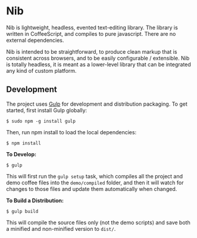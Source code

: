 Nib
===

Nib is lightweight, headless, evented text-editing library. The library is written in CoffeeScript, and compiles to pure javascript. There are no external dependencies.

Nib is intended to be straightforward, to produce clean markup that is consistent across browsers, and to be easily configurable / extensible. Nib is totally headless, it is meant as a lower-level library that can be integrated any kind of custom platform.


Development
-----------

The project uses [Gulp][1] for development and distribution packaging. To get started, first install Gulp globally:

```shell
$ sudo npm -g install gulp
```

Then, run npm install to load the local dependencies:

```shell
$ npm install
```

**To Develop:**

```shell
$ gulp
```

This will first run the `gulp setup` task, which compiles all the project and demo coffee files into the `demo/compiled` folder, and then it will watch for changes to those files and update them automatically when changed.

**To Build a Distribution:**

```shell
$ gulp build
```

This will compile the source files only (not the demo scripts) and save both a minified and non-minified version to `dist/`.



[1]: http://gulpjs.com/
